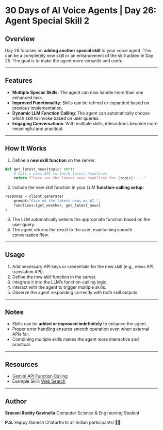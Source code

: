 
# 30 Days of AI Voice Agents | Day 26: Agent Special Skill 2

## Overview
Day 26 focuses on **adding another special skill** to your voice agent. This can be a completely new skill or an enhancement of the skill added in Day 25. The goal is to make the agent more versatile and useful.

---

## Features
- **Multiple Special Skills**: The agent can now handle more than one enhanced task.
- **Improved Functionality**: Skills can be refined or expanded based on previous implementation.
- **Dynamic LLM Function Calling**: The agent can automatically choose which skill to invoke based on user queries.
- **Engaging Conversations**: With multiple skills, interactions become more meaningful and practical.

---

## How It Works
1. Define a **new skill function** on the server:
```python
def get_latest_news(topic: str):
    # Call a news API to fetch latest headlines
    return f"Here are the latest news headlines for {topic}: ..."
````

2. Include the new skill function in your LLM **function-calling setup**:

```python
response = client.generate(
    prompt="Give me the latest news on AI.",
    functions=[get_weather, get_latest_news]
)
```

3. The LLM automatically selects the appropriate function based on the user query.
4. The agent returns the result to the user, maintaining smooth conversation flow.

---

## Usage

1. Add necessary API keys or credentials for the new skill (e.g., news API, translation API).
2. Define the new skill function in the server.
3. Integrate it into the LLM’s function-calling logic.
4. Interact with the agent to trigger multiple skills.
5. Observe the agent responding correctly with both skill outputs.

---

## Notes

* Skills can be **added or improved indefinitely** to enhance the agent.
* Proper error handling ensures smooth operation even when external APIs fail.
* Combining multiple skills makes the agent more interactive and practical.

---

## Resources

* [Gemini API Function Calling](https://ai.google.dev/gemini-api/docs/function-calling?example=weather#automatic_function_calling_python_only)
* Example Skill: [Web Search](https://docs.tavily.com/documentation/quickstart)

---

## Author

**Sravani Reddy Gavinolla**
Computer Science & Engineering Student

**P.S.** Happy Ganesh Chaturthi to all Indian participants! 🎉🙏


